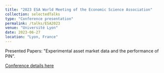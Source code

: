```yaml
---
title: "2023 ESA World Meeting of the Economic Science Association"
collection: selectedTalks
type: "Conference presentation"
permalink: /talks/ESA2023
venue: "Université Lyon"
date: 2023-06-27
location: "Lyon, France"
---
```


Presented Papers: "Experimental asset market data and the performance of PIN".

[Conference details here](https://esaworld23.gate.cnrs.fr/)
